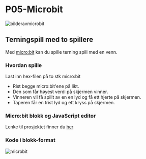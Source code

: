 # P05-Microbit
![bilderavmicrobit](https://cdn.shopify.com/s/files/1/0176/3274/products/microbit_2_1024x1024.jpg?v=1477646080)

## Terningspill med to spillere
Med [micro:bit](http://microbit.org/no/) kan du spille terning spill med en venn.

### Hvordan spille
Last inn hex-filen på to stk micro:bit
 - Rist begge micro:bit'ene på likt. 
 - Den som får høyest verdi på skjermen vinner. 
 - Vinneren vil få spillt av en en lyd og få ett hjerte på skjermen.
 - Taperen får en trist lyd og ett kryss på skjermen.

### Micro:bit blokk og JavaScript editor
Lenke til prosjektet finner du [her](https://pxt.microbit.org/32609-31880-04140-71846)

### Kode i blokk-format
![microbit](https://github.com/h181192/P05-Microbit/blob/master/posters/blokkformat.png?raw=true)

